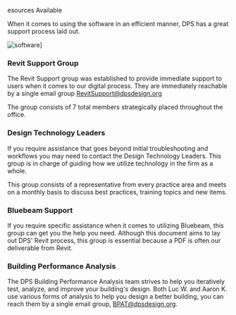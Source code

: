 esources Available

When it comes to using the software in an efficient manner, DPS has a great support process laid out.

![software\]](images/1-1/00-software.png)

### Revit Support Group

The Revit Support group was established to provide immediate support to users when it comes to our digital process. They are immediately reachable by a single email group RevitSupport@dpsdesign.org

The group consists of 7 total members strategically placed throughout the office.

### Design Technology Leaders

If you require assistance that goes beyond initial troubleshooting and workflows you may need to contact the Design Technology Leaders. This group is in charge of guiding how we utilize technology in the firm as a whole.

This group consists of a representative from every practice area and meets on a monthly basis to discuss best practices, training topics and new items.

### Bluebeam Support

If you require specific assistance when it comes to utilizing Bluebeam, this group can get you the help you need. Although this document aims to lay out DPS' Revit process, this group is essential because a PDF is often our deliverable from Revit.

### Building Performance Analysis

The DPS Building Performance Analysis team strives to help you iteratively test, analyze, and improve your building's design. Both Luc W. and Aaron K. use various forms of analysis to help you design a better building, you can reach them by a single email group, BPAT@dpsdesign.org.

